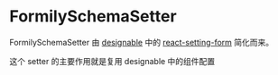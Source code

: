 # FormilySchemaSetter

FormilySchemaSetter 由 [designable](https://github.com/alibaba/designable/blob/main/packages/react-settings-form/package.json) 中的 [react-setting-form](https://github.com/alibaba/designable/blob/main/packages/react-settings-form/package.json) 简化而来。

这个 setter 的主要作用就是复用 designable 中的组件配置
